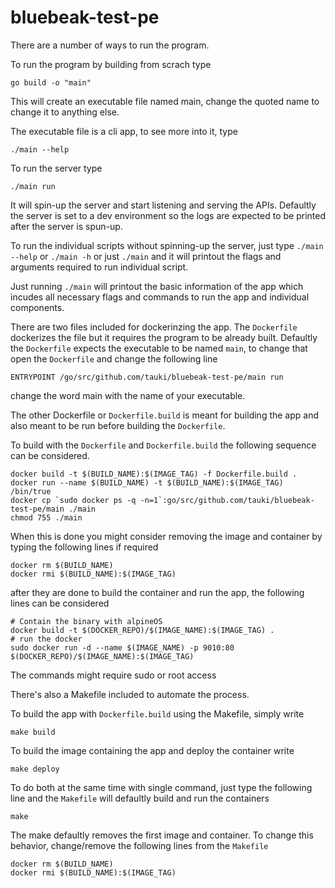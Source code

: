 # bluebeak-test-pe

There are a number of ways to run the program.

To run the program by building from scrach type
```
go build -o "main"
```
This will create an executable file named main, change the quoted name to change it to anything else.

The executable file is a cli app, to see more into it, type
```
./main --help
```

To run the server type
```
./main run
```
It will spin-up the server and start listening and serving the APIs. Defaultly the server is set to a dev environment so the logs are expected to be printed after the server is spun-up.

To run the individual scripts without spinning-up the server, just type `./main --help` or `./main -h` or just `./main` and it will printout the flags and arguments required to run individual script.

Just running `./main` will printout the basic information of the app which incudes all necessary flags and commands to run the app and individual components.

There are two files included for dockerinzing the app. The `Dockerfile` dockerizes the file but it requires the program to be already built. Defaultly the `Dockerfile` expects the executable to be named `main`, to change that open the `Dockerfile` and change the following line
```
ENTRYPOINT /go/src/github.com/tauki/bluebeak-test-pe/main run
```
change the word main with the name of your executable.

The other Dockerfile or `Dockerfile.build` is meant for building the app and also meant to be run before building the `Dockerfile`.

To build with the `Dockerfile` and `Dockerfile.build` the following sequence can be considered.

```
docker build -t $(BUILD_NAME):$(IMAGE_TAG) -f Dockerfile.build .
docker run --name $(BUILD_NAME) -t $(BUILD_NAME):$(IMAGE_TAG) /bin/true
docker cp `sudo docker ps -q -n=1`:go/src/github.com/tauki/bluebeak-test-pe/main ./main
chmod 755 ./main
```
When this is done you might consider removing the image and container by typing the following lines if required
```
docker rm $(BUILD_NAME)
docker rmi $(BUILD_NAME):$(IMAGE_TAG)
```
after they are done to build the container and run the app, the following lines can be considered
```
# Contain the binary with alpineOS
docker build -t $(DOCKER_REPO)/$(IMAGE_NAME):$(IMAGE_TAG) .
# run the docker
sudo docker run -d --name $(IMAGE_NAME) -p 9010:80 $(DOCKER_REPO)/$(IMAGE_NAME):$(IMAGE_TAG)
```
The commands might require sudo or root access

There's also a Makefile included to automate the process.

To build the app with `Dockerfile.build` using the Makefile, simply write
```
make build
```
To build the image containing the app and deploy the container write
```
make deploy
```
To do both at the same time with single command, just type the following line and the `Makefile` will defaultly build and run the containers
```
make
```

The make defaultly removes the first image and container. To change this behavior, change/remove the following lines from the `Makefile`
```
docker rm $(BUILD_NAME)
docker rmi $(BUILD_NAME):$(IMAGE_TAG)
```
